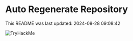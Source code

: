 # Auto Regenerate Repository

This README was last updated: 2024-08-28 09:08:42

 ![TryHackMe](https://tryhackme.com/badge/533634)
